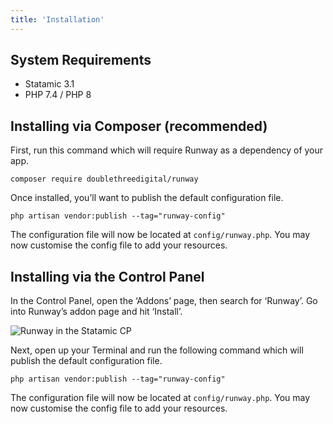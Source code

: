 ```yaml
---
title: 'Installation'
---
```


## System Requirements

* Statamic 3.1
* PHP 7.4 / PHP 8


## Installing via Composer (recommended)

First, run this command which will require Runway as a dependency of your app.

```
composer require doublethreedigital/runway
```

Once installed, you’ll want to publish the default configuration file.

```
php artisan vendor:publish --tag="runway-config"
```

The configuration file will now be located at `config/runway.php`. You may now customise the config file to add your resources.


## Installing via the Control Panel

In the Control Panel, open the ‘Addons’ page, then search for ‘Runway’. Go into Runway’s addon page and hit ‘Install’.


![Runway in the Statamic CP](/assets/statamic-cp-addons-runway.png)

Next, open up your Terminal and run the following command which will publish the default configuration file.

```
php artisan vendor:publish --tag="runway-config"
```

The configuration file will now be located at `config/runway.php`. You may now customise the config file to add your resources.
